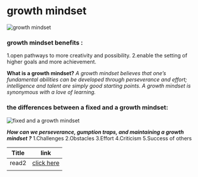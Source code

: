 #  growth mindset
![growth mindset](https://3kllhk1ibq34qk6sp3bhtox1-wpengine.netdna-ssl.com/wp-content/uploads/2015/11/growth-mindset.png) 

### growth mindset benefits :
1.open pathways to more creativity and possibility.
2.enable the setting of higher goals and more achievement.

**What is a growth mindset?**
*A growth mindset believes that one’s fundamental abilities can be developed through perseverance and effort; intelligence and talent are simply good starting points. A growth mindset is synonymous with a love of learning.*

### the differences between a fixed and a growth mindset:
 ![fixed and a growth mindset](https://3kllhk1ibq34qk6sp3bhtox1-wpengine.netdna-ssl.com/wp-content/uploads/NewGrowthMindset2.png)


***How can we perseverance, gumption traps, and maintaining a growth mindset ?***
 1.Challenges
 2.Obstacles
 3.Effort
 4.Criticism
 5.Success of others

| Title         | link                                              |
| ------------- | ------------------------------------------------- |
| read2         | [click here ](https://barqawiii.github.io/reading-notesRead2)       |
|               |                                                   |         
 


